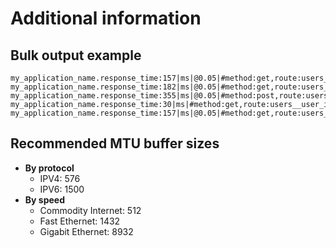 # Additional information

## Bulk output example
```
my_application_name.response_time:157|ms|@0.05|#method:get,route:users__user_id,status_code:200
my_application_name.response_time:182|ms|@0.05|#method:get,route:users__user_id,status_code:200
my_application_name.response_time:355|ms|@0.05|#method:post,route:users_change_email,status_code:201
my_application_name.response_time:30|ms|#method:get,route:users__user_id,status_code:500
my_application_name.response_time:157|ms|@0.05|#method:get,route:users__user_id,status_code:200
```

## Recommended MTU buffer sizes
- **By protocol**
  - IPV4: 576
  - IPV6: 1500
- **By speed**
  - Commodity Internet: 512
  - Fast Ethernet: 1432
  - Gigabit Ethernet: 8932
